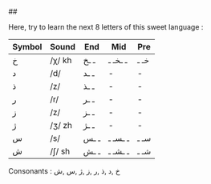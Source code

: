 ## 

Here, try to learn the next 8 letters of this sweet language :

| Symbol | Sound | End | Mid | Pre |
|--------|--------|--------|--------|--------|
|    خ    |    /χ/ kh    | ـ ـخ | ـ ـخـ ـ | 	خـ ـ |
|    د    |    /d/    | ـ ـد | - | - |
|    ذ    |    /z/    | ـ ـذ | - | - |
|    ر    |    /r/    | ـ ـر | - | - |
|    ز    |    /z/    | ـ ـز | - | - |
|    ژ    |    /ʒ/ zh    | ـ ـژ | - | - |
|    س    |    /s/    | ـ ـس | 	ـ ـسـ ـ | 	سـ ـ |
|    ش    |    /ʃ/ sh    | ـ ـش | 	ـ ـشـ ـ | شـ ـ |

Consonants :
خ ,د ,ذ ,ر ,ز ,ژ ,س ,ش